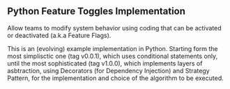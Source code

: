 **Python Feature Toggles Implementation**
---

Allow teams to modify system behavior using coding that can be activated or deactivated (a.k.a Feature Flags).

This is an (evolving) example implementation in Python. Starting form the most simplisctic one (tag v0.0.1), which uses conditional statements only, until the most sophisticated (tag v1.0.0), which implements layers of asbtraction, using Decorators (for Dependency Injection) and Strategy Pattern, for the implementation and choice of the algorithm to be executed.
